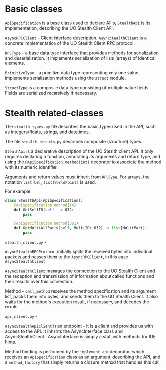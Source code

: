 Basic classes
=============

`ApiSpecification` is a base class used to declare APIs, `StealthApi` is its implementation, 
describing the UO Stealth Client API.

`AsyncRPCClient` - Client interface description. `AsyncStealthClient` is a concrete implementation 
of the UO Stealth Client RPC protocol.

`RPCType` - a base data type interface that provides methods for serialization and deserialization.
It implements serialization of lists (arrays) of identical elements.

`PrimitiveType` - a primitive data type representing only one value, 
implements serialization methods using the `struct` module.

`StructType` is a composite data type consisting of multiple value fields. 
Fields are serialized recursively if necessary.


Stealth related-classes
=======================

The `stealth_types.py` file describes the basic types used in the API, 
such as integers/floats, strings, and datetimes.

The file `stealth_structs.py` describes composite (structure) types.

`StealhApi` is a declarative description of the UO Stealth client API. 
It only requires declaring a function, annotating its arguments and return type, 
and using the `@ApiSpecification.method(int)` decorator to associate the method 
with its numeric identifier. 

Arguments and return values must inherit from `RPCType`.
For arrays, the notation `list[U8]`, `list[WorldPoint]` is used.

For example:

```py
class StealthApi(ApiSpecification):
    @ApiSpecification.method(14)
    def GetSelfID(self) -> U32: 
        pass

    @ApiSpecification.method(381)
    def GetMultiAllParts(self, MultiID: U32) -> list[MultiPart]:
        pass
```

`stealth_client.py` -

`AsyncStealthRPCProtocol` initially splits the received bytes into individual packets 
and passes them to the `AsyncRPCClient`, in this case `AsyncStealthClient`

`AsyncStealthClient` manages the connection to the UO Stealth Client 
and the reception and transmission of information about called functions 
and their results over this connection.

Method - `call_method` receives the method specification and its argument list, 
packs them into bytes, and sends them to the UO Stealth Client. 
It also waits for the method's execution result, if necessary, and decodes the result.

`api_client.py` -

`AsyncStealthApiClient` is an endpoint - it is a client and provides us with access to the API.
It inherits the AsyncInterface class and AsyncStealthClient . AsyncInterface is simply a stub with methods for IDE hints.

Method binding is performed by the `implement_api` decorator, which receives an `ApiSpecification`
class as an argument, describing the API, and a `method_factory` that simply returns a closure method 
that handles this call.
